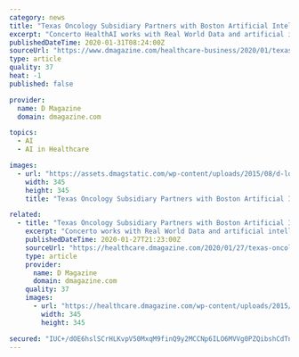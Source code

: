 ```yaml
---
category: news
title: "Texas Oncology Subsidiary Partners with Boston Artificial Intelligence Firm"
excerpt: "Concerto HealthAI works with Real World Data and artificial intelligence to zoom in the causes of cancer and provide solutions to patient disease. “Precision Health Informatics’ model uses information from the molecular profile representing the genetics of the patient’s disease combined with the clinical information specific to that ..."
publishedDateTime: 2020-01-31T08:24:00Z
sourceUrl: "https://www.dmagazine.com/healthcare-business/2020/01/texas-oncology-subsidiary-partners-with-boston-artificial-intelligence-firm/"
type: article
quality: 37
heat: -1
published: false

provider:
  name: D Magazine
  domain: dmagazine.com

topics:
  - AI
  - AI in Healthcare

images:
  - url: "https://assets.dmagstatic.com/wp-content/uploads/2015/08/d-logo-square-facebook-default.jpg"
    width: 345
    height: 345
    title: "Texas Oncology Subsidiary Partners with Boston Artificial Intelligence Firm"

related:
  - title: "Texas Oncology Subsidiary Partners with Boston Artificial Intelligence Firm"
    excerpt: "Concerto works with Real World Data and artificial intelligence to zoom in the causes of cancer and provide solutions ... Meeting the oncology needs of Texans for more than 35 years, the practice includes Texas Center for Proton Therapy, Texas Breast Specialists, Texas Oncology Surgical Specialists, and Texas Center for Interventional Surgery."
    publishedDateTime: 2020-01-27T21:23:00Z
    sourceUrl: "https://healthcare.dmagazine.com/2020/01/27/texas-oncology-subsidiary-partners-with-boston-artificial-intelligence-firm/"
    type: article
    provider:
      name: D Magazine
      domain: dmagazine.com
    quality: 37
    images:
      - url: "https://healthcare.dmagazine.com/wp-content/uploads/2015/08/d-logo-square-facebook-default.jpg"
        width: 345
        height: 345

secured: "IUC+/dOE6hslSCrHLKvpV50MxqM9finQ9y2MCCNp6ILO6MVVg0PZQibshCdTnNeESNOx/FMD22Sgz0V972RSGd5sxhl8SdUJfnztWPXhe0+uI68rYxPUAPCVTGqQX/iP4lU4ZyTn3v7NnNxKps8JaUkQk1nGdyMiSjtRGBINachbxMpEDSD/F4/HOUJNo6RacPZ4Amrf7SMc+BkXS8x2N7rPHL2FsRQ4w/bBLuxGL1wvSMGjUC1qv2zd2WY5doQAvoLn/8WWapAwNiDOAo9PCfm58BzrGaseTXrT0fUBL99KKPbCcajIQl4AoPe8eDAc;H5qyKmmwwhrIS9sVDCxtOA=="
---
```


